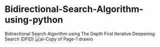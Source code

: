 # Bidirectional-Search-Algorithm-using-python
Bidirectional Search Algorithm using The Depth First Iterative Deepening Search (DFID)
![ai-Copy of Page-1 drawio](https://github.com/seefaBanu/Bidirectional-Search-Algorithm-using-python/assets/114132712/c23d1bf2-8b09-4a43-81c1-492b90844bd6)
